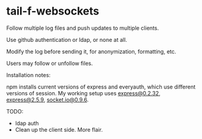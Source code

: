 tail-f-websockets
=================

Follow multiple log files and push updates to multiple clients.

Use github authentication or ldap, or none at all.

Modify the log before sending it, for anonymization, formatting, etc.

Users may follow or unfollow files.

Installation notes:

npm installs current versions of express and everyauth, which use different versions of session.
My working setup uses express@0.2.32, express@2.5.9, socket.io@0.9.6.

TODO:

* ldap auth
* Clean up the client side. More flair.
